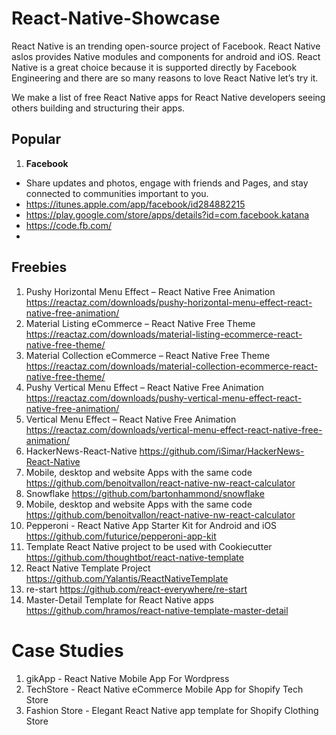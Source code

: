 # React-Native-Showcase
React Native is an trending open-source project of Facebook. React Native aslos provides Native modules and components for android and iOS. React Native is a great choice because it is supported directly by Facebook Engineering and there are so many reasons to love React Native let’s try it.

We make a list of free React Native apps for React Native developers seeing others building and structuring their apps.

## Popular
1. **Facebook**
  * Share updates and photos, engage with friends and Pages, and stay connected to communities important to you.
  * https://itunes.apple.com/app/facebook/id284882215
  * https://play.google.com/store/apps/details?id=com.facebook.katana
  * https://code.fb.com/
  * 

## Freebies
1.	Pushy Horizontal Menu Effect – React Native Free Animation	https://reactaz.com/downloads/pushy-horizontal-menu-effect-react-native-free-animation/
2.	Material Listing eCommerce – React Native Free Theme	https://reactaz.com/downloads/material-listing-ecommerce-react-native-free-theme/
3.	Material Collection eCommerce – React Native Free Theme	https://reactaz.com/downloads/material-collection-ecommerce-react-native-free-theme/
4.	Pushy Vertical Menu Effect – React Native Free Animation	https://reactaz.com/downloads/pushy-vertical-menu-effect-react-native-free-animation/
5.	Vertical Menu Effect – React Native Free Animation	https://reactaz.com/downloads/vertical-menu-effect-react-native-free-animation/
6.	HackerNews-React-Native	https://github.com/iSimar/HackerNews-React-Native
7.	Mobile, desktop and website Apps with the same code	https://github.com/benoitvallon/react-native-nw-react-calculator
8.	Snowflake 	https://github.com/bartonhammond/snowflake
9.	Mobile, desktop and website Apps with the same code	https://github.com/benoitvallon/react-native-nw-react-calculator
10.	Pepperoni - React Native App Starter Kit for Android and iOS	https://github.com/futurice/pepperoni-app-kit
11.	Template React Native project to be used with Cookiecutter	https://github.com/thoughtbot/react-native-template
12.	React Native Template Project	https://github.com/Yalantis/ReactNativeTemplate
13.	re-start	https://github.com/react-everywhere/re-start
14.	Master-Detail Template for React Native apps	https://github.com/hramos/react-native-template-master-detail

# Case Studies 

1. gikApp - React Native Mobile App For Wordpress
2. TechStore - React Native eCommerce Mobile App for Shopify Tech Store
3. Fashion Store - Elegant React Native app template for Shopify Clothing Store

